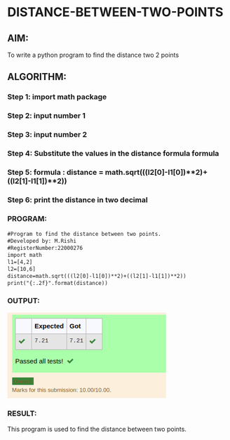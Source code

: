 # DISTANCE-BETWEEN-TWO-POINTS

## AIM:
To write a python program to find the distance two 2 points
## ALGORITHM:
### Step 1: import math package
### Step 2: input number 1
### Step 3: input number 2
### Step 4: Substitute the values in the distance formula formula

### Step 5: formula : distance = math.sqrt(((l2[0]-l1[0])**2)+((l2[1]-l1[1])**2))
### Step 6: print the distance in two decimal
### PROGRAM:
```pyhton
#Program to find the distance between two points.
#Developed by: M.Rishi
#RegisterNumber:22000276
import math
l1=[4,2]
l2=[10,6]
distance=math.sqrt(((l2[0]-l1[0])**2)+((l2[1]-l1[1])**2))
print("{:.2f}".format(distance))
```


### OUTPUT:
![OUTPUT](/distance%20btw.png)


### RESULT:
This program is used to find the distance between two points.
